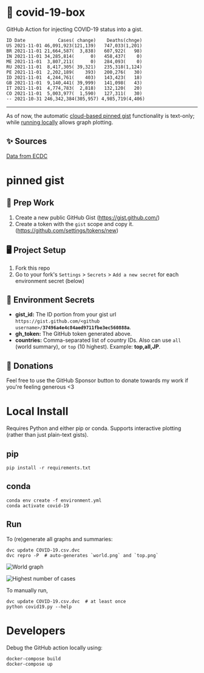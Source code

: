 # 🏥 covid-19-box

GitHub Action for injecting COVID-19 status into a gist.

```
ID Date            Cases( change)    Deaths(chnge)
US 2021-11-01 46,091,923(121,139)   747,033(1,201)
BR 2021-11-01 21,664,587(  3,838)   607,922(   98)
IN 2021-11-01 34,285,814(      0)   458,437(    0)
ME 2021-11-01  3,807,211(      0)   284,093(    0)
RU 2021-11-01  8,417,305( 39,321)   235,318(1,124)
PE 2021-11-01  2,202,189(    393)   200,276(   30)
ID 2021-11-01  4,244,761(    403)   143,423(   18)
GB 2021-11-01  9,140,441( 39,999)   141,098(   43)
IT 2021-11-01  4,774,783(  2,818)   132,120(   20)
CO 2021-11-01  5,003,977(  1,590)   127,311(   30)
-- 2021-10-31 246,342,384(305,957) 4,985,719(4,406)
```

---

As of now, the automatic [cloud-based pinned gist](#pinned-gist) functionality is text-only;
while [running locally](#local-install) allows graph plotting.

## ✨ Sources

[Data from ECDC](https://www.ecdc.europa.eu/en/publications-data/download-todays-data-geographic-distribution-covid-19-cases-worldwide)

# pinned gist

## 🎒 Prep Work
1. Create a new public GitHub Gist (https://gist.github.com/)
1. Create a token with the `gist` scope and copy it. (https://github.com/settings/tokens/new)

## 🖥 Project Setup
1. Fork this repo
1. Go to your fork's `Settings` > `Secrets` > `Add a new secret` for each environment secret (below)

## 🤫 Environment Secrets
- **gist_id:** The ID portion from your gist url `https://gist.github.com/<github username>/`**`37496a4e4c84aed9711fbe3ec560888a`**.
- **gh_token:** The GitHub token generated above.
- **countries:** Comma-separated list of country IDs. Also can use `all` (world summary), or `top` (10 highest). Example: **top,all,JP**.

## 💸 Donations

Feel free to use the GitHub Sponsor button to donate towards my work if you're feeling generous <3

# Local Install

Requires Python and either pip or conda. Supports interactive plotting (rather than just plain-text gists).

## pip

```
pip install -r requirements.txt
```

## conda

```
conda env create -f environment.yml
conda activate covid-19
```

## Run

To (re)generate all graphs and summaries:

```
dvc update COVID-19.csv.dvc
dvc repro -P  # auto-generates `world.png` and `top.png`
```

![World graph](world.png)

![Highest number of cases](top.png)

To manually run,

```
dvc update COVID-19.csv.dvc  # at least once
python covid19.py --help
```

# Developers

Debug the GitHub action locally using:

```
docker-compose build
docker-compose up
```
